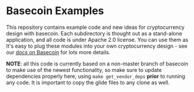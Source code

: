 # Basecoin Examples

This repository contains example code and new ideas for cryptocurrency design with basecoin. 
Each subdirectory is thought out as a stand-alone application, and all code is under Apache 2.0 license.
You can use them as 
It's easy to plug these modules into your own cryptocurrency design - see our [docs on Basecoin](https://github.com/tendermint/basecoin/tree/develop) for lots more details.

**NOTE**: all this code is currently based on a non-master branch of basecoin to make use of the newest functionality, so make sure to update dependencies properly here, using `make get_vendor_deps` **prior** to running any code.  It is important to copy the glide files to any clone as well.

